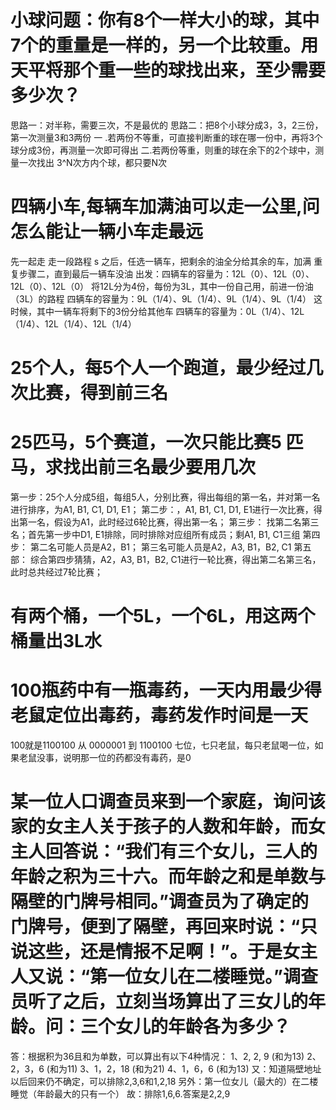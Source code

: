 # 小球问题：你有8个一样大小的球，其中7个的重量是一样的，另一个比较重。用天平将那个重一些的球找出来，至少需要多少次？
思路一：对半称，需要三次，不是最优的
思路二：把8个小球分成3，3，2三份，第一次测量3和3两份
一 .若两份不等重，可直接判断重的球在哪一份中，再将3个球分成3份，再测量一次即可得出
二.若两份等重，则重的球在余下的2个球中，测量一次找出
3^N次方内个球，都只要N次

# 四辆小车,每辆车加满油可以走一公里,问怎么能让一辆小车走最远
先一起走
走一段路程 s 之后，任选一辆车，把剩余的油全分给其余的车，加满
重复步骤二，直到最后一辆车没油
出发：四辆车的容量为：12L（0）、12L（0）、12L（0）、12L（0）
将12L分为4份，每份为3L，其中一份自己用，前进一份油（3L）的路程
四辆车的容量为：9L（1/4）、9L（1/4）、9L（1/4）、9L（1/4）
这时候，其中一辆车将剩下的3份分给其他车
四辆车的容量为：0L（1/4）、12L（1/4）、12L（1/4）、12L（1/4）

# 25个人，每5个人一个跑道，最少经过几次比赛，得到前三名
# 25匹马，5个赛道，一次只能比赛5 匹马，求找出前三名最少要用几次
第一步：25个人分成5组，每组5人，分别比赛，得出每组的第一名，并对第一名进行排序，为A1, B1, C1, D1, E1；
第二步：，A1, B1, C1, D1, E1进行一次比赛，得出第一名，假设为A1，此时经过6轮比赛，得出第一名；
第三步： 找第二名第三名；首先第一步中D1, E1排除，同时排除对应组所有成员；剩A1, B1, C1三组
第四步： 第二名可能人员是A2，B1； 第三名可能人员是A2，A3, B1，B2, C1
第五部： 综合第四步猜猜，A2，A3, B1，B2, C1进行一轮比赛，得出第二名第三名，此时总共经过7轮比赛；

# 有两个桶，一个5L，一个6L，用这两个桶量出3L水


# 100瓶药中有一瓶毒药，一天内用最少得老鼠定位出毒药，毒药发作时间是一天
100就是1100100
从 0000001 到 1100100
七位，七只老鼠，每只老鼠喝一位，如果老鼠没事，说明那一位的药都没有毒药，是0

# 某一位人口调查员来到一个家庭，询问该家的女主人关于孩子的人数和年龄，而女主人回答说：“我们有三个女儿，三人的年龄之积为三十六。而年龄之和是单数与隔壁的门牌号相同。”调查员为了确定的门牌号，便到了隔壁，再回来时说：“只说这些，还是情报不足啊！”。于是女主人又说：“第一位女儿在二楼睡觉。”调查员听了之后，立刻当场算出了三女儿的年龄。问：三个女儿的年龄各为多少？
答：根据积为36且和为单数，可以算出有以下4种情况：
1、2, 2, 9  (和为13)
2、2，3，6  (和为11)
3、1，2，18 (和为21)
4、1，6，6  (和为13)
又：知道隔壁地址以后回来仍不确定，可以排除2,3,6和1,2,18
另外：第一位女儿（最大的）在二楼睡觉（年龄最大的只有一个）
故：排除1,6,6.答案是2,2,9




